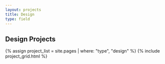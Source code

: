 ```yaml
---
layout: projects
title: Design
type: field
---
```



## Design Projects

{% assign project_list = site.pages | where: "type", "design" %}
{% include project_grid.html %}


